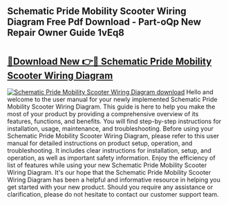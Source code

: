 ## Schematic Pride Mobility Scooter Wiring Diagram Free Pdf Download - Part-oQp New Repair Owner Guide 1vEq8

# <h2><a href="http://dfmurhu.blite.top/?on=Schematic+Pride+Mobility+Scooter+Wiring+Diagram">🔗Download New 👉🔴 Schematic Pride Mobility Scooter Wiring Diagram</a></h2>

[![Schematic Pride Mobility Scooter Wiring Diagram download](https://i.imgur.com/lujVjoI.png)](http://dfmurhu.blite.top/?on=Schematic+Pride+Mobility+Scooter+Wiring+Diagram)
Hello and welcome to the user manual for your newly implemented Schematic Pride Mobility Scooter Wiring Diagram. This guide is here to help you make the most of your product by providing a comprehensive overview of its features, functions, and benefits. You will find step-by-step instructions for installation, usage, maintenance, and troubleshooting. Before using your Schematic Pride Mobility Scooter Wiring Diagram, please refer to this user manual for detailed instructions on product setup, operation, and troubleshooting. It includes clear instructions for installation, setup, and operation, as well as important safety information. Enjoy the efficiency of list of features while using your new Schematic Pride Mobility Scooter Wiring Diagram. It's our hope that the Schematic Pride Mobility Scooter Wiring Diagram has been a helpful and informative resource in helping you get started with your new product. Should you require any assistance or clarification, please do not hesitate to contact our customer support team.
